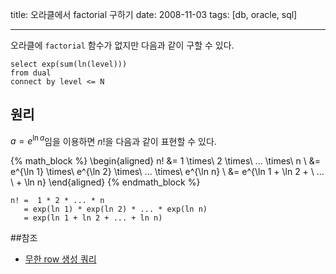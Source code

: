 title: 오라클에서 factorial 구하기
date: 2008-11-03
tags: [db, oracle, sql]

---
오라클에 `factorial` 함수가 없지만 다음과 같이 구할 수 있다.
<!--more-->

```
select exp(sum(ln(level)))
from dual
connect by level <= N
```

## 원리
$a = e^{\ln a}$임을 이용하면 $n!$을 다음과 같이 표현할 수 있다.

{% math_block %}
\begin{aligned}
n! &= 1 \times\ 2 \times\ ... \times\ n \\
&= e^{\ln 1} \times\ e^{\ln 2} \times\ ... \times\ e^{\ln n} \\
&= e^{\ln 1 + \ln 2 + \ ... \ + \ln n}
\end{aligned}
{% endmath_block %}

```
n! =  1 * 2 * ... * n
   = exp(ln 1) * exp(ln 2) * ... * exp(ln n)
   = exp(ln 1 + ln 2 + ... + ln n)
```

##참조
* [무한 row 생성 쿼리](/2008/11/03/row-generator/)
